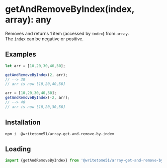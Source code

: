 # getAndRemoveByIndex(index, array): any

Removes and returns 1 item (accessed by `index`) from `array`.  
The `index` can be negative or positive.

## Examples
```js
let arr = [10,20,30,40,50];

getAndRemoveByIndex(2, arr);  
// --> 30
// arr is now [10,20,40,50]

arr = [10,20,30,40,50];
getAndRemoveByIndex(-2, arr);  
// --> 40   
// arr is now [10,20,30,50]
```

## Installation
`npm i  @writetome51/array-get-and-remove-by-index`


## Loading
```js
import {getAndRemoveByIndex} from '@writetome51/array-get-and-remove-by-index';
```
